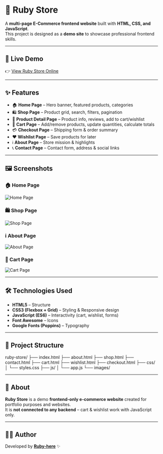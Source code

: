 # 💎 Ruby Store

A **multi-page E-Commerce frontend website** built with **HTML, CSS, and JavaScript**.  
This project is designed as a **demo site** to showcase professional frontend skills.

---

## 🚀 Live Demo
👉 [View Ruby Store Online](https://ruby-here.github.io/Ruby-store/)

---

## ✨ Features
- 🏠 **Home Page** – Hero banner, featured products, categories  
- 🛍️ **Shop Page** – Product grid, search, filters, pagination  
- 📄 **Product Detail Page** – Product info, reviews, add to cart/wishlist  
- 🛒 **Cart Page** – Add/remove products, update quantities, calculate totals  
- 💳 **Checkout Page** – Shipping form & order summary  
- ❤️ **Wishlist Page** – Save products for later  
- ℹ️ **About Page** – Store mission & highlights  
- 📞 **Contact Page** – Contact form, address & social links  

---

## 🖼️ Screenshots

### 🏠 Home Page  
![Home Page](images/screenshot-home.png)

### 🛍️ Shop Page  
![Shop Page](images/screenshot-shop.png)

### ℹ️ About Page  
![About Page](images/screenshot-about.png)

### 🛒 Cart Page  
![Cart Page](images/screenshot-cart.png)




---

## 🛠️ Technologies Used
- **HTML5** – Structure  
- **CSS3 (Flexbox + Grid)** – Styling & Responsive design  
- **JavaScript (ES6)** – Interactivity (cart, wishlist, forms)  
- **Font Awesome** – Icons  
- **Google Fonts (Poppins)** – Typography  

---

## 📂 Project Structure

ruby-store/
├── index.html
├── about.html
├── shop.html
├── contact.html
├── cart.html
├── wishlist.html
├── checkout.html
├── css/
│ └── styles.css
├── js/
│ └── app.js
└── images/


---

## 📌 About
**Ruby Store** is a demo **frontend-only e-commerce website** created for portfolio purposes and websites.  
It is **not connected to any backend** – cart & wishlist work with JavaScript only.

---

## 👨‍💻 Author
Developed by [**Ruby-here**](https://github.com/ruby-here) ✨

